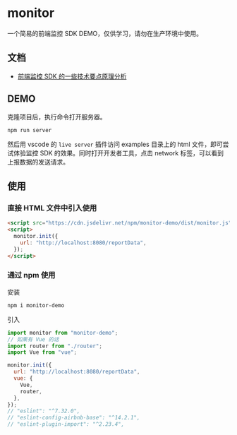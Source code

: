 # monitor

一个简易的前端监控 SDK DEMO，仅供学习，请勿在生产环境中使用。

## 文档

- [前端监控 SDK 的一些技术要点原理分析](https://github.com/woai3c/Front-end-articles/issues/26)

## DEMO

克隆项目后，执行命令打开服务器。

```
npm run server
```

然后用 vscode 的 `live server` 插件访问 examples 目录上的 html 文件，即可尝试体验监控 SDK 的效果。同时打开开发者工具，点击 network 标签，可以看到上报数据的发送请求。

## 使用

### 直接 HTML 文件中引入使用

```html
<script src="https://cdn.jsdelivr.net/npm/monitor-demo/dist/monitor.js"></script>
<script>
  monitor.init({
    url: "http://localhost:8080/reportData",
  });
</script>
```

### 通过 npm 使用

安装

```
npm i monitor-demo
```

引入

```js
import monitor from "monitor-demo";
// 如果有 Vue 的话
import router from "./router";
import Vue from "vue";

monitor.init({
  url: "http://localhost:8080/reportData",
  vue: {
    Vue,
    router,
  },
});
// "eslint": "^7.32.0",
// "eslint-config-airbnb-base": "^14.2.1",
// "eslint-plugin-import": "^2.23.4",
```
